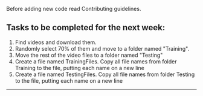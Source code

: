Before adding new code read Contributing guidelines.

Tasks to be completed for the next week:
---
1) Find videos and download them.
2) Randomly select 70% of them and move to a folder named "Training".
4) Move the rest of the video files to a folder named "Testing"
4) Create a file named TrainingFiles. Copy all file names from folder Training to the file, putting each name on a new line
5) Create a file named TestingFiles. Copy all file names from folder Testing to the file, putting each name on a new line

---

